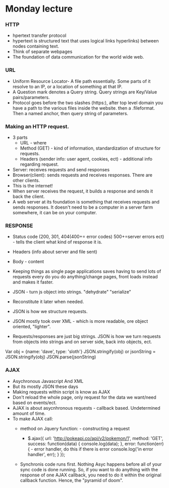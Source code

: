 # Monday lecture
### HTTP
- hpertext transfer protocol
- hypertext is structured text that uses logical links hyperlinks) between nodes containing text. 
- Think of separate webpages
- The foundation of data communication for the world wide web. 

### URL 
- Uniform Resource Locator- A file path essentially. Some parts of it resolve to an IP, or a location of something at that IP. 
- A Question mark denotes a Query string. Query strings are Key/Value pairs/parameters.
- Protocol goes before the two slashes (https:), after top level domain you have a path to the various files inside the website. then a .fileformat. Then a named anchor, then query string of parameters. 

### Making an HTTP request. 
- 3 parts
  - URL - where
  - Method (GET) - kind of information, standardization of structure for requests.
  - Headers (sender info: user agent, cookies, ect) - additional info regarding request. 
- Server: receives requests and send responses
- Browser(client): sends requests and receives responses. There are other clients.
- This is the internet! 
- When server receives the request, it builds a response and sends it back the client.
- A web server at its foundation is something that receives requests and sends responses. It doesn't need to be a computer in a server farm somewhere, it can be on your computer. 

### RESPONSE
- Status code (200, 301, 404(400+= error codes) 500+=server errors ect) - tells the client what kind of response it is. 
- Headers (info about server and file sent) 
- Body - content
- Keeping things as single page applications saves having to send lots of requests every do you do anything/change pages, front loads instead and makes it faster.

- JSON - turn js object into strings. "dehydrate" "serialize"
- Reconstitute it later when needed.
- JSON is how we structure requests. 
- JSON mostly took over XML - which is more readable, ore object oriented, "lighter". 
- Requests/responses are just big strings. JSON is how we turn requests from objects into strings and on server side, back into objects, ect. 

Var obj = {name: 'dave', type: 'sloth'}
JSON.stringify(obj)
or 
jsonString = JSON.stringify(obj)
JSON.parse(jsonString)

### AJAX
- Asychronous Javascript And XML
- But its mostly JSON these days
- Making requests within script is know as AJAX
- Don't reload the whole page, only request for the data we want/need based on events/ect. 
- AJAX is about asycnhronous requests - callback based. Undetermined amount of time. 
- To make AJAX call:
  - method on Jquery function: - constructing a request
    - $.ajax({
      url: 'http://pokeapi.co/api/v2/pokemon/1',
      method: 'GET',
      success: function(data) {
        console.log(data);
      },
      error: function(err) { - error handler, do this if there is error
        console.log('in error handler', err);
      }
    });

  - Synchronis code runs first. Nothing Asyc happens before all of your sync code is done running. So, if you want to do anything with the response of one AJAX callback, you need to do it within the original callback function. Hence, the "pyramid of doom". 
